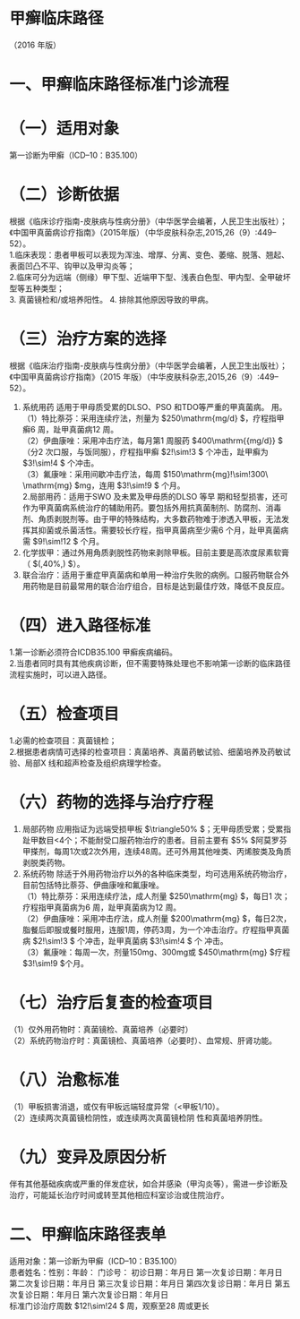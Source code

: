 # 甲癣临床路径  
（2016 年版）  
# 一、甲癣临床路径标准门诊流程  
# （一）适用对象  
第一诊断为甲癣（ICD–10：B35.100）  
# （二）诊断依据  
根据《临床诊疗指南-皮肤病与性病分册》（中华医学会编著，人民卫生出版社）；《中国甲真菌病诊疗指南》（2015年版）（中华皮肤科杂志,2015,26（9）:449–52）。  
1.临床表现：患者甲板可以表现为浑浊、增厚、分离、变色、萎缩、脱落、翘起、表面凹凸不平、钩甲以及甲沟炎等；  
2.临床可分为远端（侧缘）甲下型、近端甲下型、浅表白色型、甲内型、全甲破坏型等五种类型；  
3. 真菌镜检和/或培养阳性。 4. 排除其他原因导致的甲病。  
# （三）治疗方案的选择  
根据《临床治疗指南-皮肤病与性病分册》（中华医学会编著，人民卫生出版社）；《中国甲真菌病诊疗指南》（2015 年版）（中华皮肤科杂志,2015,26（9）:449–52）。  
1. 系统用药  适用于甲母质受累的DLSO、PSO 和TDO等严重的甲真菌病。 用。  
（1）特比萘芬：采用连续疗法，剂量为 $250\mathrm{mg/d} $，疗程指甲癣6 周，趾甲真菌病12 周。  
（2）伊曲康唑：采用冲击疗法，每月第1 周服药 $400\mathrm{{mg/d}}
$（分2 次口服，与饭同服），疗程指甲癣 $2\!\sim\!3 $ 个冲击，趾甲癣为 $3\!\sim\!4 $ 个冲击。  
（3）氟康唑：采用间歇冲击疗法，每周 $150\mathrm{mg}\!\sim\!300\ \mathrm{mg} $mg，连用 $3\!\sim\!9 $ 个月。  
2.局部用药：适用于SWO 及未累及甲母质的DLSO 等早 期和轻型损害，还可作为甲真菌病系统治疗的辅助用药。要包括外用抗真菌制剂、防腐剂、消毒剂、角质剥脱剂等。由于甲的特殊结构，大多数药物难于渗透入甲板，无法发挥其抑菌或杀菌活性。需要较长疗程，指甲真菌病至少需6 个月，趾甲真菌病需 $9\!\sim\!12 $ 个月。  
3. 化学拔甲：通过外用角质剥脱性药物来剥除甲板。目前主要是高浓度尿素软膏（ $(\,40\%\,) $）。  
4. 联合治疗：适用于重症甲真菌病和单用一种治疗失败的病例。口服药物联合外用药物是目前最常用的联合治疗组合，目标是达到最佳疗效，降低不良反应。  
# （四）进入路径标准  
1.第一诊断必须符合ICDB35.100 甲癣疾病编码。  
2.当患者同时具有其他疾病诊断，但不需要特殊处理也不影响第一诊断的临床路径流程实施时，可以进入路径。  
# （五）检查项目  
1.必需的检查项目：真菌镜检；  
2.根据患者病情可选择的检查项目：真菌培养、真菌药敏试验、细菌培养及药敏试验、局部X 线和超声检查及组织病理学检查。  
# （六）药物的选择与治疗疗程  
1. 局部药物 应用指证为远端受损甲板 $\triangle50\% $；无甲母质受累；受累指趾甲数目<4个；不能耐受口服药物治疗的患者。目前主要有 $5\% $阿莫罗芬甲搽剂，每周1次或2次外用，连续48周。还可外用其他唑类、丙烯胺类及角质剥脱类药物。  
2. 系统药物  除适于外用药物治疗以外的各种临床类型，均可选用系统药物治疗，目前包括特比萘芬、伊曲康唑和氟康唑。  
（1）特比萘芬：采用连续疗法，成人剂量 $250\mathrm{mg} $，每日1 次；疗程指甲真菌病为6 周，趾甲真菌病为12 周。  
（2）伊曲康唑：采用冲击疗法，成人剂量 $200\mathrm{mg} $，每日2次，脂餐后即服或餐时服用，连服1周，停药3周，为一个冲击治疗。疗程指甲真菌病 $2\!\sim\!3 $ 个冲击，趾甲真菌病 $3\!\sim\!4 $ 个 冲击。  
（3）氟康唑：每周一次，剂量150mg、300mg或 $450\mathrm{mg} $疗程 $3\!\sim\!9 $个月。  
# （七）治疗后复查的检查项目  
（1）仅外用药物时：真菌镜检、真菌培养（必要时）  
（2）系统药物治疗时：真菌镜检、真菌培养（必要时）、血常规、肝肾功能。  
# （八）治愈标准  
（1）甲板损害消退，或仅有甲板远端轻度异常（<甲板1/10）。  
（2）连续两次真菌镜检阴性，或连续两次真菌镜检阴 性和真菌培养阴性。  
# （九）变异及原因分析  
伴有其他基础疾病或严重的伴发症状，如合并感染（甲沟炎等），需进一步诊断及治疗，可能延长治疗时间或转至其他相应科室诊治或住院治疗。  
# 二、甲癣临床路径表单  
适用对象：第一诊断为甲癣（ICD–10：B35.100）  
患者姓名：性别：年龄：  门诊号： 初诊日期：年月日 第一次复诊日期：年月日 第二次复诊日期：年月日   第三次复诊日期：年月日 第四次复诊日期：年月日   第五次复诊日期：年月日 第六次复诊日期：年月日  
标准门诊治疗周数   $12\!\sim\!24 $ 周，观察至28 周或更长  

